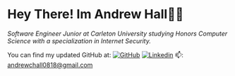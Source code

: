 # Hey There! Im Andrew Hall👋😎

<p><em>Software Engineer
Junior at Carleton University studying Honors Computer Science with a specialization in Internet Security.</em></p> 

You can find my updated GitHub at: 
[![GitHub](https://img.shields.io/badge/GitHub-181717?style=for-the-badge&logo=github&logoColor=white)](https://github.com/Hall-Andrew)
[![Linkedin](https://img.shields.io/badge/LinkedIn-0077B5?style=for-the-badge&logo=linkedin&logoColor=white)](https://www.linkedin.com/in/h-andrew/)
📫: andrewchall0818@gmail.com

